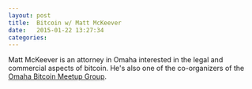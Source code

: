 ```yaml
---
layout: post
title:  Bitcoin w/ Matt McKeever
date:   2015-01-22 13:27:34
categories: 
---
```


Matt McKeever is an attorney in Omaha interested in the legal and commercial aspects 
of bitcoin. He's also one of the co-organizers of the 
[Omaha Bitcoin Meetup Group](http://www.meetup.com/Omaha-Bitcoin-Meetup-Group/).



